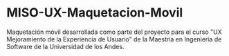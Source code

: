 # MISO-UX-Maquetacion-Movil
Maquetación móvil desarrollada como parte del proyecto para el curso "UX Mejoramiento de la Experiencia de Usuario" de la Maestría en Ingeniería de Software de la Universidad de los Andes.
